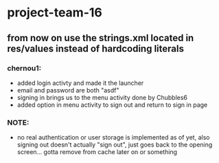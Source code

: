 # project-team-16

## from now on use the strings.xml located in res/values instead of hardcoding literals

### chernou1:

* added login activty and made it the launcher
* email and password are both "asdf"
* signing in brings us to the menu activity done by Chubbles6
* added option in menu activity to sign out and return to sign in page

### NOTE:

- no real authentication or user storage is implemented as of yet, also signing out doesn't actually "sign out", just goes back to the opening screen... gotta remove from cache later on or something

